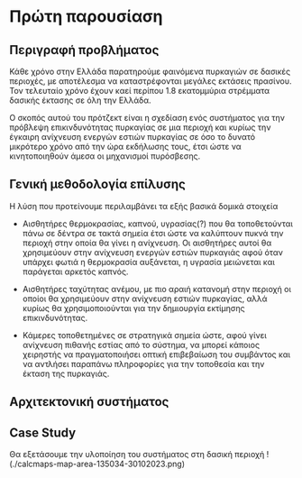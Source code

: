 # Πρώτη παρουσίαση

## Περιγραφή προβλήματος

Κάθε χρόνο στην Ελλάδα παρατηρούμε φαινόμενα πυρκαγιών σε δασικές περιοχές, με αποτέλεσμα να
καταστρέφονται μεγάλες εκτάσεις πρασίνου. Τον τελευταίο χρόνο έχουν καεί περίπου 1.8 εκατομμύρια
στρέμματα δασικής έκτασης σε όλη την Ελλάδα.

Ο σκοπός αυτού του πρότζεκτ είναι η σχεδίαση ενός συστήματος για την πρόβλεψη επικινδυνότητας
πυρκαγίας σε μια περιοχή και κυρίως την έγκαιρη ανίχνευση ενεργών εστιών πυρκαγίας σε όσο το
δυνατό μικρότερο χρόνο από την ώρα εκδήλωσης τους, έτσι ώστε να κινητοποιηθούν άμεσα οι μηχανισμοί
πυρόσβεσης.

## Γενική μεθοδολογία επίλυσης

Η λύση που προτείνουμε περιλαμβάνει τα εξής βασικά δομικά στοιχεία

- Αισθητήρες θερμοκρασίας, καπνού, υγρασίας(?) που θα τοποθετούνται πάνω σε δέντρα σε τακτά σημεία έτσι ώστε να καλύπτουν πυκνά την περιοχή στην οποία θα γίνει η ανίχνευση. Οι αισθητήρες αυτοί θα χρησιμεύουν στην ανίχνευση ενεργών εστιών πυρκαγιάς αφού όταν υπάρχει φωτιά η θερμοκρασία αυξάνεται, η υγρασία μειώνεται και παράγεται αρκετός καπνός.

- Αισθητήρες ταχύτητας ανέμου, με πιο αραιή κατανομή στην περιοχή οι οποίοι θα χρησιμεύουν στην ανίχνευση εστιών πυρκαγίας, αλλά κυρίως θα χρησιμοποιούνται για την δημιουργία εκτίμησης επικινδυνότητας.

- Κάμερες τοποθετημένες σε στρατηγικά σημεία ώστε, αφού γίνει ανίχνευση πιθανής εστίας από το σύστημα, να μπορεί κάποιος χειρηστής να πραγματοποιήσει οπτική επιβεβαίωση του συμβάντος και να αντλήσει παραπάνω πληροφορίες για την τοποθεσία και την έκταση της πυρκαγιάς.


## Αρχιτεκτονική συστήματος

## Case Study

Θα εξετάσουμε την υλοποίηση του συστήματος στη δασική περιοχή
!(./calcmaps-map-area-135034-30102023.png)
